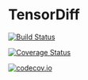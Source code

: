 # TensorDiff

[![Build Status](https://travis-ci.org/mrcinv/TensorDiff.jl.svg?branch=master)](https://travis-ci.org/mrcinv/TensorDiff.jl)

[![Coverage Status](https://coveralls.io/repos/mrcinv/TensorDiff.jl/badge.svg?branch=master&service=github)](https://coveralls.io/github/mrcinv/TensorDiff.jl?branch=master)

[![codecov.io](http://codecov.io/github/mrcinv/TensorDiff.jl/coverage.svg?branch=master)](http://codecov.io/github/mrcinv/TensorDiff.jl?branch=master)

